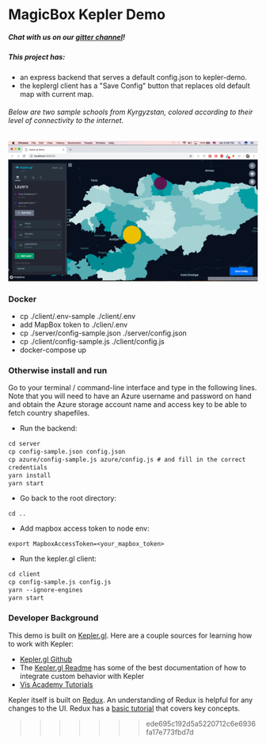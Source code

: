# MagicBox Kepler Demo

##### Chat with us on our [gitter channel](https://gitter.im/unicef-innovation-dev/Lobby)!


##### This project has:
- an express backend that serves a default config.json to kepler-demo.
- the keplergl client has a "Save Config" button that replaces old default map with current map.

###### Below are two sample schools from Kyrgyzstan, colored according to their level of connectivity to the internet.

![screenshot](screenshot.png)

### Docker

- cp ./client/.env-sample ./client/.env
- add MapBox token to ./clien/.env
- cp ./server/config-sample.json ./server/config.json
- cp ./client/config-sample.js ./client/config.js
- docker-compose up

### Otherwise install and run

Go to your terminal / command-line interface and type in the following lines. Note that you will need to have an Azure username and password on hand and obtain the Azure storage account name and access key to be able to fetch country shapefiles.

- Run the backend:
```
cd server
cp config-sample.json config.json
cp azure/config-sample.js azure/config.js # and fill in the correct credentials
yarn install
yarn start
```
- Go back to the root directory:
```
cd ..
```
- Add mapbox access token to node env:
```
export MapboxAccessToken=<your_mapbox_token>
```
- Run the kepler.gl client:
```
cd client
cp config-sample.js config.js
yarn --ignore-engines
yarn start
```
### Developer Background

This demo is built on [Kepler.gl](http://kepler.gl/). Here are a couple sources for learning how to work with Kepler:

* [Kepler.gl Github](https://github.com/uber/kepler.gl)
* The [Kepler.gl Readme](https://github.com/uber/kepler.gl/blob/master/README.md) has some of the best documentation of how to integrate custom behavior with Kepler
* [Vis Academy Tutorials](http://vis.academy/#/kepler.gl/setup)

Kepler itself is built on [Redux](https://redux.js.org/). An understanding of Redux is helpful for any changes to the UI. Redux has a [basic tutorial](https://redux.js.org/basics) that covers key concepts.
>>>>>>> ede695c192d5a5220712c6e6936fa17e773fbd7d
